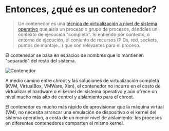 # Entonces, ¿qué es un contenedor?

> Un contenedor es una [técnica de virtualización a nivel de sistema operativo](https://en.wikipedia.org/wiki/OS-level_virtualization) que aísla un proceso o grupo de procesos, dándoles un contexto de ejecución "completo". Si entiendo por contexto, o entorno de ejecución, el conjunto de recursos (PIDs, red, sockets, puntos de montaje...) que son relevantes para el proceso.

El contenedor se basa en espacios de nombres que lo mantienen "separado" del resto del sistema.

![Contenedor](./../_media/01_que_e_un_contedor_de_software/container_9.png)

A medio camino entre chroot y las soluciones de virtualización completa (KVM, VirtualBox, VMWare, Xen), el contenedor no incurre en el costo de virtualizar el hardware o el kernel del sistema operativo y aún ofrece un nivel mucho más alto de control y aislamiento para el chroot.

El contenedor es mucho más rápido de aprovisionar que la máquina virtual (VM), no necesita arrancar una emulación de dispositivo o el kernel del sistema operativo, a costa de un menor nivel de aislamiento: los procesos en diferentes contenedores comparten el mismo kernel.

